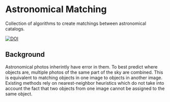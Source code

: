 # Astronomical Matching

Collection of algorithms to create matchings between astronomical catalogs.

[![DOI](https://zenodo.org/badge/535167307.svg)](https://zenodo.org/badge/latestdoi/535167307)

## Background

Astronomical photos inherintly have error in them. To best predict where objects are, multiple photos of the same part of the sky are combined. This is equivalent to matching objects in one image to objects in another image. Existing methods rely on nearest-neighbor heuristics which do not take into account the fact that two objects from one image cannot be assigned to the same object.
